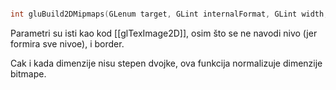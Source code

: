 ```c++

int gluBuild2DMipmaps(GLenum target, GLint internalFormat, GLint width, GLint height, GLenum format, GLenum type, void *texels);

```

Parametri su isti kao kod [[glTexImage2D]], osim što se ne navodi nivo (jer formira sve nivoe), i border.

Cak i kada dimenzije nisu stepen dvojke, ova funkcija normalizuje dimenzije bitmape.
